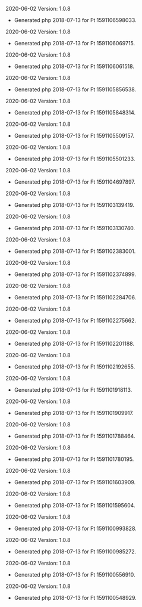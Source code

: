 2020-06-02 Version: 1.0.8
- Generated php 2018-07-13 for Ft 1591106598033.

2020-06-02 Version: 1.0.8
- Generated php 2018-07-13 for Ft 1591106069715.

2020-06-02 Version: 1.0.8
- Generated php 2018-07-13 for Ft 1591106061518.

2020-06-02 Version: 1.0.8
- Generated php 2018-07-13 for Ft 1591105856538.

2020-06-02 Version: 1.0.8
- Generated php 2018-07-13 for Ft 1591105848314.

2020-06-02 Version: 1.0.8
- Generated php 2018-07-13 for Ft 1591105509157.

2020-06-02 Version: 1.0.8
- Generated php 2018-07-13 for Ft 1591105501233.

2020-06-02 Version: 1.0.8
- Generated php 2018-07-13 for Ft 1591104697897.

2020-06-02 Version: 1.0.8
- Generated php 2018-07-13 for Ft 1591103139419.

2020-06-02 Version: 1.0.8
- Generated php 2018-07-13 for Ft 1591103130740.

2020-06-02 Version: 1.0.8
- Generated php 2018-07-13 for Ft 1591102383001.

2020-06-02 Version: 1.0.8
- Generated php 2018-07-13 for Ft 1591102374899.

2020-06-02 Version: 1.0.8
- Generated php 2018-07-13 for Ft 1591102284706.

2020-06-02 Version: 1.0.8
- Generated php 2018-07-13 for Ft 1591102275662.

2020-06-02 Version: 1.0.8
- Generated php 2018-07-13 for Ft 1591102201188.

2020-06-02 Version: 1.0.8
- Generated php 2018-07-13 for Ft 1591102192655.

2020-06-02 Version: 1.0.8
- Generated php 2018-07-13 for Ft 1591101918113.

2020-06-02 Version: 1.0.8
- Generated php 2018-07-13 for Ft 1591101909917.

2020-06-02 Version: 1.0.8
- Generated php 2018-07-13 for Ft 1591101788464.

2020-06-02 Version: 1.0.8
- Generated php 2018-07-13 for Ft 1591101780195.

2020-06-02 Version: 1.0.8
- Generated php 2018-07-13 for Ft 1591101603909.

2020-06-02 Version: 1.0.8
- Generated php 2018-07-13 for Ft 1591101595604.

2020-06-02 Version: 1.0.8
- Generated php 2018-07-13 for Ft 1591100993828.

2020-06-02 Version: 1.0.8
- Generated php 2018-07-13 for Ft 1591100985272.

2020-06-02 Version: 1.0.8
- Generated php 2018-07-13 for Ft 1591100556910.

2020-06-02 Version: 1.0.8
- Generated php 2018-07-13 for Ft 1591100548929.

